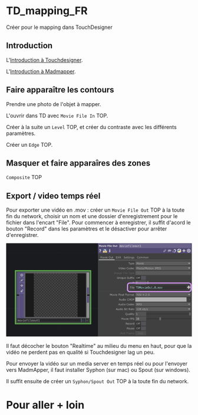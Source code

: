 # TD_mapping_FR

Créer pour le mapping dans TouchDesigner

## Introduction

L'[Introduction à Touchdesigner](https://github.com/LucieMrc/IntroTD_FR).

L'[Introduction à Madmapper](https://github.com/LucieMrc/Madmapper_2spi).

## Faire apparaître les contours

Prendre une photo de l'objet à mapper.

L'ouvrir dans TD avec `Movie File In` TOP.

Créer à la suite un `Level` TOP, et créer du contraste avec les différents paramètres.

Créer un `Edge` TOP.

## Masquer et faire apparaîres des zones

`Composite` TOP

## Export / video temps réel

Pour exporter une vidéo en .mov : créer un `Movie File Out` TOP à la toute fin du network, choisir un nom et une dossier d'enregistrement pour le fichier dans l'encart "File". Pour commencer à enregistrer, il suffit d'acord le bouton "Record" dans les paramètres et le désactiver pour arrêter d'enregistrer.

<img src="images/screen15.png"/>

Il faut décocher le bouton "Realtime" au milieu du menu en haut, pour que la vidéo ne perdent pas en qualité si Touchdesigner lag un peu.

Pour envoyer la vidéo sur un media server en temps réel ou pour l'envoyer vers MadmApper, il faut installer Syphon (sur mac) ou  Spout (sur windows).

Il suffit ensuite de créer un `Syphon/Spout Out` TOP à la toute fin du network.

# Pour aller + loin
